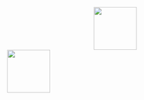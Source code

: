 <!DOCTYPE html>
<html>
  <body>
    <div id="header" align="center">
      <img src="https://media.giphy.com/media/RN8FdaB6T1bkkI5n4I/giphy.gif" width="100"/>
    </div>
    <div>
      <img src="https://img.shields.io/badge/LinkedIn-blue" width="100"/>
    </div>
  </body>
</html>
